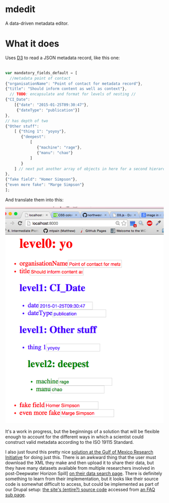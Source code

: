 # mdedit

A data-driven metadata editor.

# What it does

Uses [D3](http://d3js.org/) to read a JSON metadata record, like 
this one: 

```javascript

var mandatory_fields_default = [
  //metadata point of contact
{"organisationName": "Point of contact for metadata record"},
{"title": "Should inform content as well as context"},
  // TODO: encapsulate and format for levels of nesting //
{"CI_Date":
    [{"date": "2015-01-25T09:30:47"},
     {"dateType": "publication"}]
},
// has depth of two
{"Other stuff":
    [ {"thing 1": "yoyoy"},
       {"deepest": 
           [
              {"machine": "rage"}, 
              {"manu": "chao"}
           ]
       }
    ] // next put another array of objects in here for a second hierarchical level.
},
{"fake field": "Homer Simpson"},
{"even more fake": "Marge Simpson"}
]; 
```

And translate them into this:

![Metadata View](https://raw.githubusercontent.com/northwest-knowledge-network/mdedit/master/snapshot_mdedit_3-7.png)


It's a work in progress, but the beginnings of a solution that will be flexible
enough to account for the different ways in which a scientist could construct
valid metadata according to the ISO 19115 Standard.

I also just found this pretty nice [solution at the Gulf of Mexico Research
Initiative](https://data.gulfresearchinitiative.org/metadata-editor/) for
doing just this. There is an awkward thing that the user must download the XML
they make and then upload it to share their data, but they have many datasets
available from multiple researchers involved in post-Deepwater Horizon Spill]
[on their data search
page](https://data.gulfresearchinitiative.org/data-discovery). There is
definitely something to learn from their implementation, but it looks like their
source code is somewhat difficult to access, but could be implemented as part of
our Drupal setup: [the site's (entire?) source
code](https://triton.tamucc.edu/stash/repos?visibility=public) accessed from
[an FAQ sub
page](https://data.gulfresearchinitiative.org/griidc-system-being-developed-using-open-source-concept).




